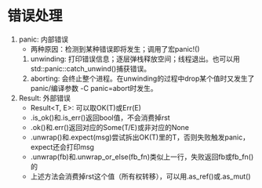 # 错误处理
1. panic: 内部错误
    * 两种原因：检测到某种错误即将发生；调用了宏panic!()
    1. unwinding: 打印错误信息；逐层弹栈释放空间；线程退出。也可以用std::panic::catch_unwind()捕获错误。
    2. aborting: 会终止整个进程。在unwinding的过程中drop某个值时又发生了panic/编译参数 -C panic=abort时发生。
2. Result: 外部错误
    * Result<T, E>: 可以取OK(T)或Err(E)
    * .is_ok()和.is_err()返回bool值，不会消费掉rst
    * .ok()和.err()返回对应的Some(T/E)或非对应的None
    * .unwrap()和.expect(msg)尝试拆出OK(T)里的T，否则失败触发panic，expect还会打印msg
    * .unwrap(fb)和.unwrap_or_else(fb_fn)类似上一行，失败返回fb或fb_fn()的
    * 上述方法会消费掉rst这个值（所有权转移），可以用.as_ref()或.as_mut()